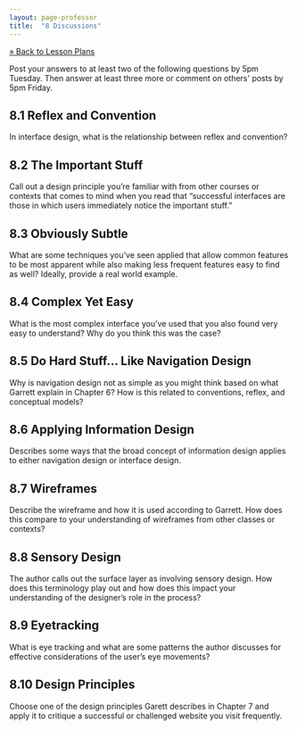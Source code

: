 ```yaml
---
layout: page-professor
title:  "8 Discussions"
---
```

[&raquo; Back to Lesson Plans](/lesson-plans/)

Post your answers to at least two of the following questions by 5pm Tuesday. Then answer at least three more or comment on others' posts by 5pm Friday.

## 8.1 Reflex and Convention

In interface design, what is the relationship between reflex and convention?

## 8.2 The Important Stuff

Call out a design principle you’re familiar with from other courses or contexts that comes to mind when you read that “successful interfaces are those in which users immediately notice the important stuff.”

## 8.3 Obviously Subtle

What are some techniques you’ve seen applied that allow common features to be most apparent while also making less frequent features easy to find as well? Ideally, provide a real world example.

## 8.4 Complex Yet Easy

What is the most complex interface you’ve used that you also found very easy to understand? Why do you think this was the case?

## 8.5 Do Hard Stuff... Like Navigation Design

Why is navigation design not as simple as you might think based on what Garrett explain in Chapter 6? How is this related to conventions, reflex, and conceptual models?

## 8.6 Applying Information Design

Describes some ways that the broad concept of information design applies to either navigation design or interface design.

## 8.7 Wireframes

Describe the wireframe and how it is used according to Garrett. How does this compare to your understanding of wireframes from other classes or contexts?

## 8.8 Sensory Design

The author calls out the surface layer as involving sensory design. How does this terminology play out and how does this impact your understanding of the designer’s role in the process?

## 8.9 Eyetracking

What is eye tracking and what are some patterns the author discusses for effective considerations of the user’s eye movements?

## 8.10 Design Principles

Choose one of the design principles Garett describes in Chapter 7 and apply it to critique a successful or challenged website you visit frequently.
